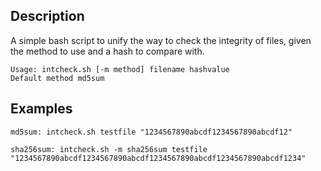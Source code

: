 Description
---

A simple bash script to unify the way to check the integrity of files, given the method to use and a hash to compare with.
```
Usage: intcheck.sh [-m method] filename hashvalue
Default method md5sum
```
Examples
---
```
md5sum: intcheck.sh testfile "1234567890abcdf1234567890abcdf12"

sha256sum: intcheck.sh -m sha256sum testfile "1234567890abcdf1234567890abcdf1234567890abcdf1234567890abcdf1234"
```
